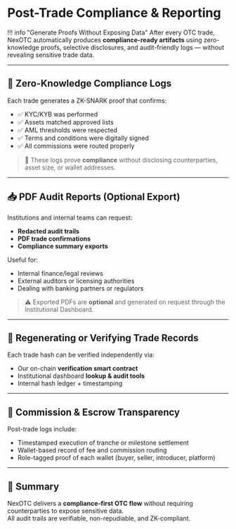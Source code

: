 # Post-Trade Compliance & Reporting

!!! info "Generate Proofs Without Exposing Data"
    After every OTC trade, NexOTC automatically produces **compliance-ready artifacts** using zero-knowledge proofs, selective disclosures, and audit-friendly logs — without revealing sensitive trade data.

---

<h2>🧾 Zero-Knowledge Compliance Logs</h2>

Each trade generates a ZK-SNARK proof that confirms:
- ✅ KYC/KYB was performed
- ✅ Assets matched approved lists
- ✅ AML thresholds were respected
- ✅ Terms and conditions were digitally signed
- ✅ All commissions were routed properly

> 🔐 These logs prove **compliance** without disclosing counterparties, asset size, or wallet addresses.

---

<h2>📥 PDF Audit Reports (Optional Export)</h2>

Institutions and internal teams can request:
- **Redacted audit trails**
- **PDF trade confirmations**
- **Compliance summary exports**

Useful for:
- Internal finance/legal reviews  
- External auditors or licensing authorities  
- Dealing with banking partners or regulators  

> ⚠️ Exported PDFs are **optional** and generated on request through the Institutional Dashboard.

---

<h2>🔄 Regenerating or Verifying Trade Records</h2>

Each trade hash can be verified independently via:
- Our on-chain **verification smart contract**
- Institutional dashboard **lookup & audit tools**
- Internal hash ledger + timestamping

---

<h2>📎 Commission & Escrow Transparency</h2>

Post-trade logs include:
- Timestamped execution of tranche or milestone settlement
- Wallet-based record of fee and commission routing
- Role-tagged proof of each wallet (buyer, seller, introducer, platform)

---

<h2>📑 Summary</h2>

NexOTC delivers a **compliance-first OTC flow** without requiring counterparties to expose sensitive data.  
All audit trails are verifiable, non-repudiable, and ZK-compliant.
